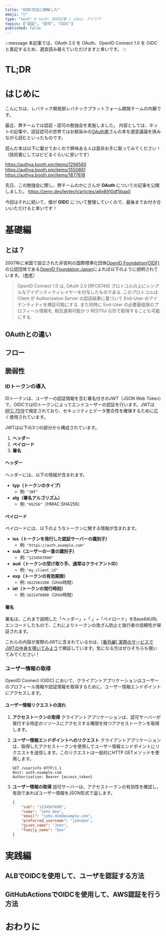 ```yaml
---
title: "OIDC完全に理解した"
emoji: "🔑"
type: "tech" # tech: 技術記事 / idea: アイデア
topics: ["認証", "認可", "OIDC"]
published: false
---
```


:::message
本記事では、OAuth 2.0 を OAuth、OpenID Connect 1.0 を OIDC と表記するため、適宜読み替えていただけますと幸いです。
:::

# TL;DR

# はじめに
こんにちは、レバテック開発部レバテックプラットフォーム開発チームの内藤です。

最近、弊チームでは認証・認可の勉強会を実施しました。
内容としては、ネットの記事や、認証認可の世界ではお馴染みの[OAuth屋](https://twitter.com/authyasan)さんの本を適宜議論を挟みながら読むといったものです。

読んだ本は以下に載せておくので興味ある人は是非お手に取ってみてください！（技術書にしてはビビるぐらいに安いです）

https://authya.booth.pm/items/1296585
https://authya.booth.pm/items/1550861
https://authya.booth.pm/items/1877818

先日、この勉強会に際し、弊チームのかにさんが **OAuth** についての記事を公開しました。
https://zenn.dev/levtech/articles/a6e8910df5baa0

今回はそれに続いて、僕が **OIDC** について整理していくので、最後までお付き合いいただけると幸いです！

# 基礎編
## とは？
2007年に米国で設立された非営利の国際標準化団体[OpenID Foundation(OIDF)](https://openid.net/)の公認団体である[OpenID Foundation Japan](https://www.openid.or.jp/)によれば以下のように説明されています。（[参考](https://openid-foundation-japan.github.io/openid-connect-core-1_0.ja.html)）

> OpenID Connect 1.0 は, OAuth 2.0 [RFC6749] プロトコルの上にシンプルなアイデンティティレイヤーを付与したものである. このプロトコルは Client が Authorization Server の認証結果に基づいて End-User のアイデンティティを検証可能にする. また同時に End-User の必要最低限のプロフィール情報を, 相互運用可能かつ RESTful な形で取得することも可能にする.

## OAuthとの違い
## フロー
## 脆弱性
### IDトークンの導入
IDトークンは、ユーザーの認証情報を含む署名付きのJWT（JSON Web Token）で、OIDCではIDトークンによってエンドユーザーの認証を行います。JWTは[RFC 7519](https://datatracker.ietf.org/doc/html/rfc7519)で規定されており、セキュリティとデータ整合性を確保するために広く使用されています。

JWTは以下の3つの部分から構成されています。

1. **ヘッダー**
2. **ペイロード**
3. **署名**

#### ヘッダー

ヘッダーには、以下の情報が含まれます。

- **typ（トークンのタイプ）**
    - 例: `"JWT"`
- **alg（署名アルゴリズム）**
    - 例: `"HS256"`（HMAC SHA256）

#### ペイロード

ペイロードには、以下のようなトークンに関する情報が含まれます。

- **iss（トークンを発行した認証サーバーの識別子）**
    - 例: `"https://auth.example.com"`
- **sub（ユーザーの一意の識別子）**
    - 例: `"1234567890"`
- **aud（トークンの受け取り手、通常はクライアントID）**
    - 例: `"my_client_id"`
- **exp（トークンの有効期限）**
    - 例: `1622563200`（Unix時間）
- **iat（トークンの発行時刻）**
    - 例: `1622476800`（Unix時間）

#### 署名

署名は、これまで説明した「ヘッダー」+「.」+「ペイロード」をBase64URLエンコードしたもので、これによりトークンの改ざん防止と発行者の信頼性が保証されます。

これらの内容が実際のJWTに含まれているかは、[[番外編] 実際のサービスでJWTの中身を覗いてみよう]()で検証しています。気になる方はぜひそちらも覗いてみてください！

### ユーザー情報の取得
OpenID Connect (OIDC) において、クライアントアプリケーションはユーザーのプロフィール情報や認証情報を取得するために、ユーザー情報エンドポイントにアクセスします。

#### ユーザー情報リクエストの流れ
1. **アクセストークンの取得**
クライアントアプリケーションは、認可サーバーが発行する特定のリソースにアクセスする権限を持つアクセストークンを取得します。

2. **ユーザー情報エンドポイントへのリクエスト**
クライアントアプリケーションは、取得したアクセストークンを使用してユーザー情報エンドポイントにリクエストを送信します。このリクエストは一般的にHTTP GETメソッドを使用します。

    ```http
    GET /userinfo HTTP/1.1
    Host: auth.example.com
    Authorization: Bearer {access_token}
    ```

3. **ユーザー情報の取得**
認可サーバーは、アクセストークンの有効性を確認し、有効であればユーザー情報をJSON形式で返します。
  
    ```json
    {
        "sub": "1234567890",
        "name": "John Doe",
        "email": "john.doe@example.com",
        "preferred_username": "johndoe",
        "given_name": "John",
        "family_name": "Doe"
    }
    ```


# 実践編
## ALBでOIDCを使用して、ユーザを認証する方法
## GitHubActionsでOIDCを使用して、AWS認証を行う方法

# おわりに
